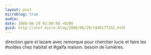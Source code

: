 ```yaml
---
layout: post
microblog: true
audio: 
date: 2008-06-29 02:00:00 +0200
guid: http://xtof.micro.blog/2008/06/29/t846177252.html
---
```

direction gare st lazare avec remorque pour chercher lucie et faire les #soldes chez habitat et #galfa maison. besoin de lumières.
